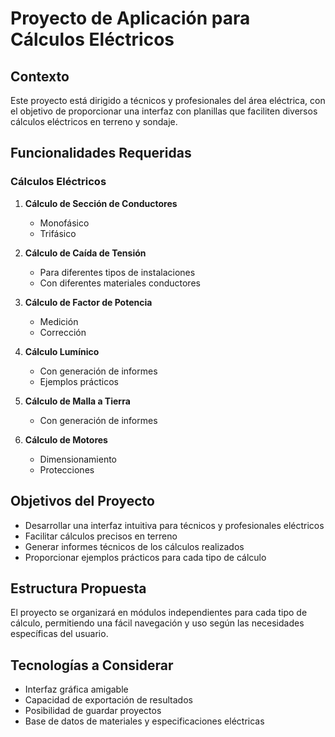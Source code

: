 # Proyecto de Aplicación para Cálculos Eléctricos

## Contexto

Este proyecto está dirigido a técnicos y profesionales del área eléctrica, con el objetivo de proporcionar una interfaz con planillas que faciliten diversos cálculos eléctricos en terreno y sondaje.

## Funcionalidades Requeridas

### Cálculos Eléctricos

1. **Cálculo de Sección de Conductores**
   - Monofásico
   - Trifásico

2. **Cálculo de Caída de Tensión**
   - Para diferentes tipos de instalaciones
   - Con diferentes materiales conductores

3. **Cálculo de Factor de Potencia**
   - Medición
   - Corrección

4. **Cálculo Lumínico**
   - Con generación de informes
   - Ejemplos prácticos

5. **Cálculo de Malla a Tierra**
   - Con generación de informes

6. **Cálculo de Motores**
   - Dimensionamiento
   - Protecciones

## Objetivos del Proyecto

- Desarrollar una interfaz intuitiva para técnicos y profesionales eléctricos
- Facilitar cálculos precisos en terreno
- Generar informes técnicos de los cálculos realizados
- Proporcionar ejemplos prácticos para cada tipo de cálculo

## Estructura Propuesta

El proyecto se organizará en módulos independientes para cada tipo de cálculo, permitiendo una fácil navegación y uso según las necesidades específicas del usuario.

## Tecnologías a Considerar

- Interfaz gráfica amigable
- Capacidad de exportación de resultados
- Posibilidad de guardar proyectos
- Base de datos de materiales y especificaciones eléctricas